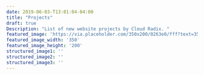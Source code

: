```yaml
---
date: 2019-06-03-T13:01:04-04:00
title: "Projects"
draft: true
Description: "List of new website projects by Cloud Radix. "
featured_image: 'https://via.placeholder.com/350x200/0263e0/fff?text=350+x+200'
featured_image_width: '350'
featured_image_height: '200'
structured_image1: ''
structured_image2: ''
structured_image3: ''
---
```


